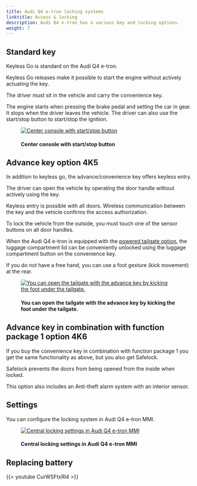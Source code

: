 ```yaml
---
title: Audi Q4 e-tron locking systems
linktitle: Access & locking
description: Audi Q4 e-tron has a various key and locking options.
weight: 7
---
```

<!-- markdownlint-disable MD033 -->
## Standard key

Keyless Go is standard on the Audi Q4 e-tron.

Keyless Go releases make it possible to start the engine without actively actuating the key.

The driver must sit in the vehicle and carry the convenience key.

The engine starts when pressing the brake pedal and setting the car in gear. It stops when the driver leaves the vehicle. The driver can also use the start/stop button to start/stop the ignition.

<figure>
    <a href="https://media.electrichasgoneaudi.net/multimedia/models/q4-e-tron/technology/lockingsystems/startbutton.jpg">
        <img src="https://media.electrichasgoneaudi.net/multimedia/models/q4-e-tron/technology/lockingsystems/startbuttons.jpg"
        alt="Center console with start/stop button" title="Center console with start/stop button">
    </a>
    <figcaption><h4>Center console with start/stop button</h4></figcaption>
</figure>

## Advance key option 4K5

In addition to keyless go, the advance/convenience key offers keyless entry.

The driver can open the vehicle by operating the door handle without actively using the key.

Keyless entry is possible with all doors. Wireless communication between the key and the vehicle confirms the access authorization.

To lock the vehicle from the outside, you must touch one of the sensor buttons on all door handles.

When the Audi Q4 e-tron is equipped with the [powered tailgate option](../../exterior/doors/#powered-tailgate), the luggage compartment lid can be conveniently unlocked using the luggage compartment button on the convenience key.

If you do not have a free hand, you can use a foot gesture (kick movement) at the rear.

<figure>
    <a href="https://media.electrichasgoneaudi.net/multimedia/models/q4-e-tron/technology/lockingsystems/kicksensor.jpg">
        <img src="https://media.electrichasgoneaudi.net/multimedia/models/q4-e-tron/technology/lockingsystems/kicksensors.jpg"
        alt="You can open the tailgate with the advance key by kicking the foot under the tailgate." title="You can open the tailgate with the advance key by kicking the foot under the tailgate.">
    </a>
    <figcaption><h4>You can open the tailgate with the advance key by kicking the foot under the tailgate.</h4></figcaption>
</figure>

## Advance key in combination with function package 1 option 4K6

If you buy the convenience key in combination with function package 1 you get the same functionality as above, but you also get Safelock.

Safelock prevents the doors from being opened from the inside when locked.

This option also includes an Anti-theft alarm system with an interior sensor.

## Settings

You can configure the locking system in Audi Q4 e-tron MMI.

<figure>
    <a href="https://media.electrichasgoneaudi.net/multimedia/models/q4-e-tron/technology/lockingsystems/settings1.jpg">
        <img src="https://media.electrichasgoneaudi.net/multimedia/models/q4-e-tron/technology/lockingsystems/settings1s.jpg"
        alt="Central locking settings in Audi Q4 e-tron MMI" title="Central locking settings in Audi Q4 e-tron MMI">
    </a>
    <figcaption><h4>Central locking settings in Audi Q4 e-tron MMI</h4></figcaption>
</figure>

## Replacing battery

{{< youtube CurWSFtxRl4 >}}

